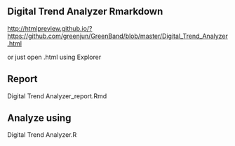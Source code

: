 ## Digital Trend Analyzer Rmarkdown

http://htmlpreview.github.io/?https://github.com/greenjun/GreenBand/blob/master/Digital_Trend_Analyzer.html

or just open .html using Explorer

## Report 

Digital Trend Analyzer_report.Rmd

## Analyze using 

Digital Trend Analyzer.R

